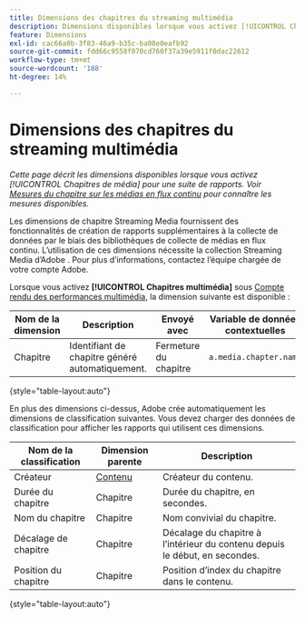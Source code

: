```yaml
---
title: Dimensions des chapitres du streaming multimédia
description: Dimensions disponibles lorsque vous activez [!UICONTROL Chapitres de médias] pour une suite de rapports.
feature: Dimensions
exl-id: cac66a0b-3f83-46a9-b35c-ba08e0eafb92
source-git-commit: fdd66c9558f070cd760f37a39e5911f0dac22612
workflow-type: tm+mt
source-wordcount: '188'
ht-degree: 14%

---
```


# Dimensions des chapitres du streaming multimédia

*Cette page décrit les dimensions disponibles lorsque vous activez [!UICONTROL Chapitres de média] pour une suite de rapports. Voir [Mesures du chapitre sur les médias en flux continu](../metrics/sm-chapters.md) pour connaître les mesures disponibles.*

Les dimensions de chapitre Streaming Media fournissent des fonctionnalités de création de rapports supplémentaires à la collecte de données par le biais des bibliothèques de collecte de médias en flux continu. L’utilisation de ces dimensions nécessite la collection Streaming Media d’Adobe **&#x200B;**. Pour plus d’informations, contactez l’équipe chargée de votre compte Adobe.

Lorsque vous activez **[!UICONTROL Chapitres multimédia]** sous [Compte rendu des performances multimédia](/help/admin/admin/c-manage-report-suites/c-edit-report-suites/media-management.md), la dimension suivante est disponible :

| Nom de la dimension | Description | Envoyé avec | Variable de données contextuelles |
| --- | --- | --- | --- |
| Chapitre | Identifiant de chapitre généré automatiquement. | Fermeture du chapitre | `a.media.chapter.name` |

{style="table-layout:auto"}

En plus des dimensions ci-dessus, Adobe crée automatiquement les dimensions de classification suivantes. Vous devez charger des données de classification pour afficher les rapports qui utilisent ces dimensions.

| Nom de la classification | Dimension parente | Description |
| --- | --- | --- |
| Créateur | [Contenu](sm-core.md) | Créateur du contenu. |
| Durée du chapitre | Chapitre | Durée du chapitre, en secondes. |
| Nom du chapitre | Chapitre | Nom convivial du chapitre. |
| Décalage de chapitre | Chapitre | Décalage du chapitre à l’intérieur du contenu depuis le début, en secondes. |
| Position du chapitre | Chapitre | Position d’index du chapitre dans le contenu. |

{style="table-layout:auto"}
